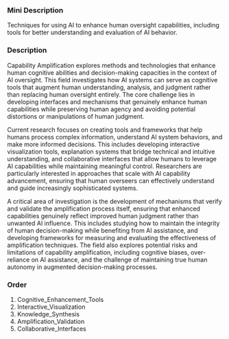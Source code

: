 ### Mini Description

Techniques for using AI to enhance human oversight capabilities, including tools for better understanding and evaluation of AI behavior.

### Description

Capability Amplification explores methods and technologies that enhance human cognitive abilities and decision-making capacities in the context of AI oversight. This field investigates how AI systems can serve as cognitive tools that augment human understanding, analysis, and judgment rather than replacing human oversight entirely. The core challenge lies in developing interfaces and mechanisms that genuinely enhance human capabilities while preserving human agency and avoiding potential distortions or manipulations of human judgment.

Current research focuses on creating tools and frameworks that help humans process complex information, understand AI system behaviors, and make more informed decisions. This includes developing interactive visualization tools, explanation systems that bridge technical and intuitive understanding, and collaborative interfaces that allow humans to leverage AI capabilities while maintaining meaningful control. Researchers are particularly interested in approaches that scale with AI capability advancement, ensuring that human overseers can effectively understand and guide increasingly sophisticated systems.

A critical area of investigation is the development of mechanisms that verify and validate the amplification process itself, ensuring that enhanced capabilities genuinely reflect improved human judgment rather than unwanted AI influence. This includes studying how to maintain the integrity of human decision-making while benefiting from AI assistance, and developing frameworks for measuring and evaluating the effectiveness of amplification techniques. The field also explores potential risks and limitations of capability amplification, including cognitive biases, over-reliance on AI assistance, and the challenge of maintaining true human autonomy in augmented decision-making processes.

### Order

1. Cognitive_Enhancement_Tools
2. Interactive_Visualization
3. Knowledge_Synthesis
4. Amplification_Validation
5. Collaborative_Interfaces
